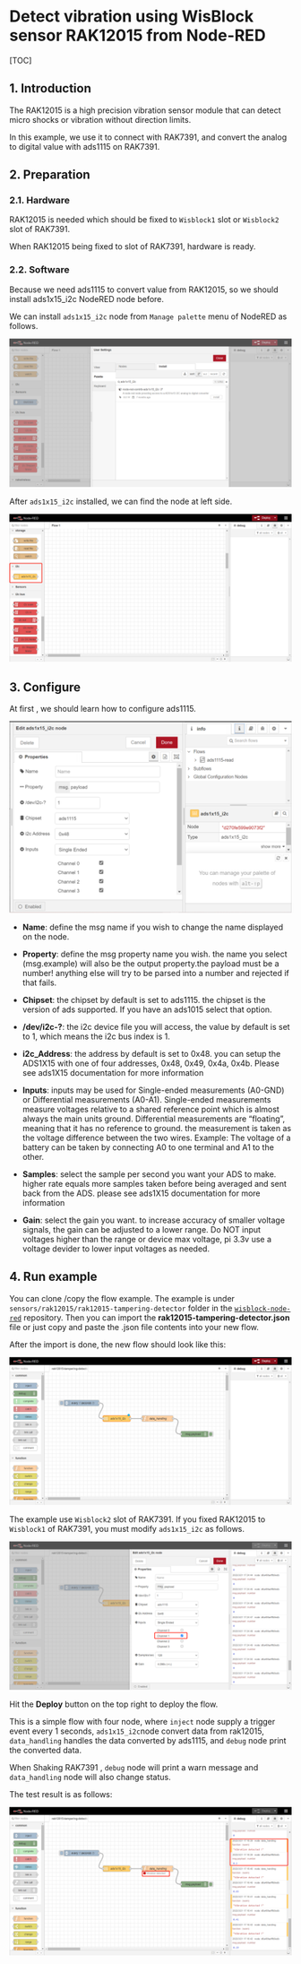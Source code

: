 # Detect vibration using WisBlock sensor RAK12015 from Node-RED 

[TOC]

## 1. Introduction

The RAK12015 is a high precision vibration sensor module that can detect micro shocks or vibration without direction limits.

In this example, we use it to connect  with RAK7391, and convert the analog to digital value with ads1115 on RAK7391.



## 2. Preparation

### 2.1. Hardware

RAK12015 is needed which should be fixed to `Wisblock1` slot or `Wisblock2` slot of RAK7391. 

When RAK12015 being fixed to slot of RAK7391, hardware is ready. 

### 2.2. Software

Because we need ads1115 to convert value from RAK12015, so we should install ads1x15_i2c NodeRED node before.

We can install `ads1x15_i2c` node from `Manage palette` menu of NodeRED as follows.

![image-20220321122225612](assets/image-20220321122225612.png)

After  `ads1x15_i2c`  installed, we can find the node at left side.

![image-20220321122522377](assets/image-20220321122522377.png)

## 3. Configure

At first , we should learn how to configure ads1115.  

<img src="assets/ads1x15_i2c.png" alt="ads1x15_i2c" style="zoom: 50%;" />

- **Name**: define the msg name if you wish to change the name displayed on the node.

- **Property**: define the msg property name you wish. the name you select (msg.example) will also be the output property.the payload must be a number! anything else will try to be parsed into a number and rejected if that fails.

- **Chipset**: the chipset by default is set to ads1115. the chipset is the version of ads supported. If you have an ads1015 select that option.

- **/dev/i2c-?**: the i2c device file you will access, the value by default is set to 1, which means the i2c bus index is 1.

- **i2c_Address**: the address by default is set to 0x48. you can setup the ADS1X15 with one of four addresses, 0x48, 0x49, 0x4a, 0x4b. Please see ads1X15 documentation for more information

- **Inputs**: inputs may be used for Single-ended measurements (A0-GND) or Differential measurements (A0-A1). Single-ended measurements measure voltages relative to a shared reference point which is almost always the main units ground. Differential measurements are “floating”, meaning that it has no reference to ground. the measurement is taken as the voltage difference between the two wires. Example: The voltage of a battery can be taken by connecting A0 to one terminal and A1 to the other.

- **Samples**: select the sample per second you want your ADS to make. higher rate equals more samples taken before being averaged and sent back from the ADS. please see ads1X15 documentation for more information

- **Gain**: select the gain you want. to increase accuracy of smaller voltage signals, the gain can be adjusted to a lower range. Do NOT input voltages higher than the range or device max voltage, pi 3.3v use a voltage devider to lower input voltages as needed.



## 4. Run example

You can clone /copy the flow example. The example is under `sensors/rak12015/rak12015-tampering-detector` folder in the [`wisblock-node-red`](https://git.rak-internal.net/product-rd/gateway/wis-developer/rak7391/wisblock-node-red/-/tree/dev/) repository. Then you can import the  **rak12015-tampering-detector.json** file or just copy and paste the .json file contents into your new flow.

After the import is done, the new flow should look like this:

![image-20220321170747635](assets/image-20220321170747635.png)

The example use `Wisblock2` slot of RAK7391.  If you fixed RAK12015 to `Wisblock1` of RAK7391,  you must modify `ads1x15_i2c` as follows.

![image-20220321172525970](assets/image-20220321172525970.png)

Hit the **Deploy** button on the top right to deploy the flow.

This is a simple flow with four node, where `inject` node supply a trigger event every 1 seconds, `ads1x15_i2c`node convert data from rak12015,  `data_handling` handles the data converted by ads1115,  and `debug` node print the converted data.

When Shaking RAK7391 , `debug` node will print a warn message and `data_handling` node will also change status.

The test result is as follows:

![image-20220321171709015](assets/image-20220321171709015.png)

